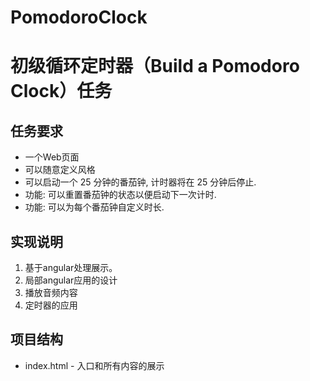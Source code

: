 # PomodoroClock
# 初级循环定时器（Build a Pomodoro Clock）任务

## 任务要求
* 一个Web页面
* 可以随意定义风格
*  可以启动一个 25 分钟的番茄钟, 计时器将在 25 分钟后停止.
* 功能: 可以重置番茄钟的状态以便启动下一次计时.
* 功能: 可以为每个番茄钟自定义时长.

## 实现说明
1. 基于angular处理展示。
2. 局部angular应用的设计
3. 播放音频内容
4. 定时器的应用


## 项目结构
* index.html - 入口和所有内容的展示
